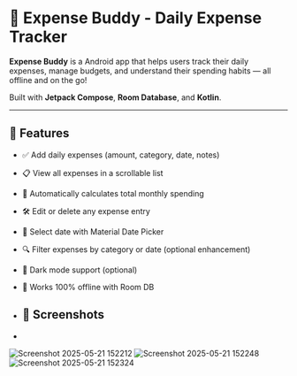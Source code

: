 # 📱 Expense Buddy - Daily Expense Tracker

**Expense Buddy** is a Android app that helps users track their daily expenses, manage budgets, and understand their spending habits — all offline and on the go!

Built with **Jetpack Compose**, **Room Database**, and **Kotlin**.

---

## 🧠 Features

- ✅ Add daily expenses (amount, category, date, notes)
- 📋 View all expenses in a scrollable list
- 🧮 Automatically calculates total monthly spending
- 🛠 Edit or delete any expense entry
- 📅 Select date with Material Date Picker
- 🔍 Filter expenses by category or date (optional enhancement)
- 🌙 Dark mode support (optional)
- 💾 Works 100% offline with Room DB
- ## 📸 Screenshots

- 
![Screenshot 2025-05-21 152212](https://github.com/user-attachments/assets/d616b796-2847-4529-b4fb-8452d98bcbd5)
![Screenshot 2025-05-21 152248](https://github.com/user-attachments/assets/cce15df9-b0b7-4df4-8f02-c4a2689e73a7)
![Screenshot 2025-05-21 152324](https://github.com/user-attachments/assets/10ca4e38-e276-435c-8fa5-bc4ad6c922e7)
